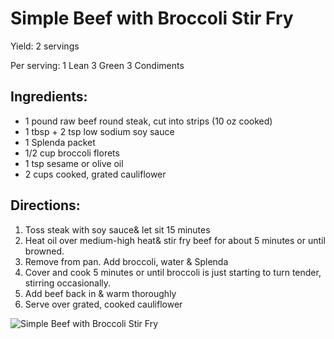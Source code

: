# Simple Beef with Broccoli Stir Fry

Yield:
2 servings

Per serving:
1 Lean
3 Green
3 Condiments

## Ingredients:
* 1 pound raw beef round steak, cut into strips (10 oz cooked)
* 1 tbsp + 2 tsp low sodium soy sauce
* 1 Splenda packet
* 1/2 cup broccoli florets
* 1 tsp sesame or olive oil
* 2 cups cooked, grated cauliflower

## Directions:
1. Toss steak with soy sauce& let sit 15 minutes
2. Heat oil over medium-high heat& stir fry beef for about 5 minutes or until browned.
3. Remove from pan. Add broccoli, water & Splenda
4. Cover and cook 5 minutes or until broccoli is just starting to turn tender, stirring occasionally.
5. Add beef back in & warm thoroughly
6. Serve over grated, cooked cauliflower

![Simple Beef with Broccoli Stir Fry](./Simple%20Beef%20with%20Broccoli%20Stir%20Fry.png)


